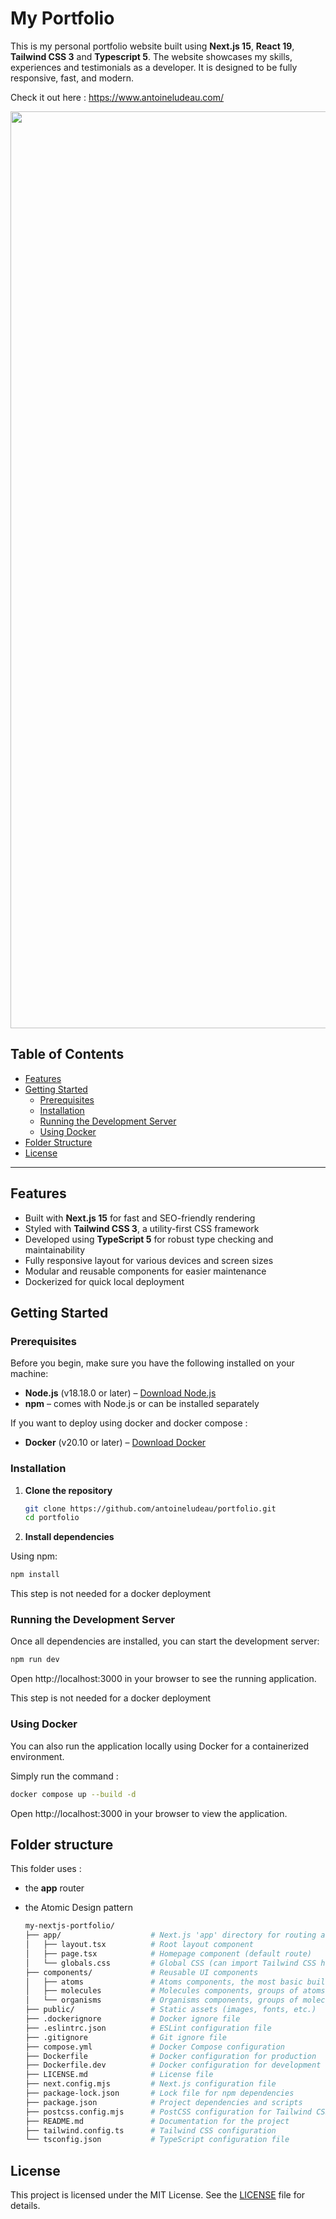 # My Portfolio 

This is my personal portfolio website built using **Next.js 15**, **React 19**, **Tailwind CSS 3** and **Typescript 5**. The website showcases my skills, experiences and testimonials as a developer. It is designed to be fully responsive, fast, and modern.

Check it out here : https://www.antoineludeau.com/

<p align="center">
  <img width="1467" alt="Capture d’écran 2024-12-09 à 19 35 13" src="https://github.com/user-attachments/assets/f709b194-895a-4908-bd56-cb63cb182dbe">
</p>


## Table of Contents

- [Features](#features)
- [Getting Started](#getting-started)
  - [Prerequisites](#prerequisites)
  - [Installation](#installation)
  - [Running the Development Server](#running-the-development-server)
  - [Using Docker](#using-docker)
- [Folder Structure](#folder-structure)
- [License](#license)

---

## Features

- Built with **Next.js 15** for fast and SEO-friendly rendering
- Styled with **Tailwind CSS 3**, a utility-first CSS framework
- Developed using **TypeScript 5** for robust type checking and maintainability
- Fully responsive layout for various devices and screen sizes
- Modular and reusable components for easier maintenance
- Dockerized for quick local deployment

## Getting Started

### Prerequisites

Before you begin, make sure you have the following installed on your machine:

- **Node.js** (v18.18.0 or later) – [Download Node.js](https://nodejs.org/)
- **npm** – comes with Node.js or can be installed separately

If you want to deploy using docker and docker compose : 
- **Docker** (v20.10 or later) – [Download Docker](https://www.docker.com/)

### Installation

1. **Clone the repository**

   ```bash
   git clone https://github.com/antoineludeau/portfolio.git
   cd portfolio
   ```

2. **Install dependencies**

Using npm:
  ```bash
  npm install
  ```

This step is not needed for a docker deployment

### Running the Development Server

Once all dependencies are installed, you can start the development server:
  ```bash
  npm run dev
  ```

Open http://localhost:3000 in your browser to see the running application.

This step is not needed for a docker deployment

### Using Docker

You can also run the application locally using Docker for a containerized environment.

Simply run the command : 
  ```bash
  docker compose up --build -d
  ```

Open http://localhost:3000 in your browser to view the application.

## Folder structure

This folder uses :
- the **app** router
- the Atomic Design pattern

  ```bash
  my-nextjs-portfolio/
  ├── app/                    # Next.js 'app' directory for routing and pages
  │   ├── layout.tsx          # Root layout component
  │   ├── page.tsx            # Homepage component (default route)
  │   └── globals.css         # Global CSS (can import Tailwind CSS here)
  ├── components/             # Reusable UI components
  │   ├── atoms               # Atoms components, the most basic building blocks of the UI
  │   ├── molecules           # Molecules components, groups of atoms bonded together
  │   └── organisms           # Organisms components, groups of molecules and/or atoms
  ├── public/                 # Static assets (images, fonts, etc.)
  ├── .dockerignore           # Docker ignore file
  ├── .eslintrc.json          # ESLint configuration file
  ├── .gitignore              # Git ignore file
  ├── compose.yml             # Docker Compose configuration
  ├── Dockerfile              # Docker configuration for production
  ├── Dockerfile.dev          # Docker configuration for development
  ├── LICENSE.md              # License file
  ├── next.config.mjs         # Next.js configuration file
  ├── package-lock.json       # Lock file for npm dependencies
  ├── package.json            # Project dependencies and scripts
  ├── postcss.config.mjs      # PostCSS configuration for Tailwind CSS
  ├── README.md               # Documentation for the project
  ├── tailwind.config.ts      # Tailwind CSS configuration
  └── tsconfig.json           # TypeScript configuration file
  ```

## License

This project is licensed under the MIT License. See the [LICENSE](./LICENSE.md) file for details.